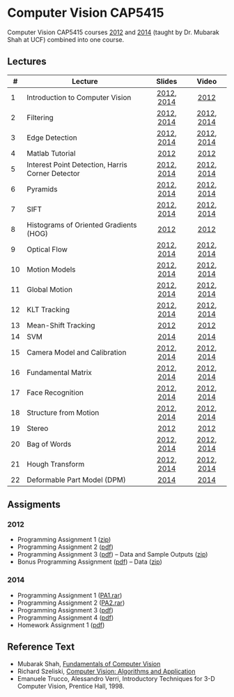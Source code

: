 # Computer Vision CAP5415

Computer Vision CAP5415 courses [2012](https://www.crcv.ucf.edu/courses/cap5415-fall-2012/) and [2014](https://www.crcv.ucf.edu/courses/cap5415-fall-2014/) (taught by Dr. Mubarak Shah at UCF) combined into one course.


## Lectures


| # | Lecture | Slides | Video |
| --- | --- |:---:| :---:|
| 1 | Introduction to Computer Vision | [2012](https://www.crcv.ucf.edu/wp-content/uploads/2019/03/CAP5415_Fall2012_Lecture-1-CVIntroduction.pdf), [2014](https://www.crcv.ucf.edu/wp-content/uploads/2019/03/CVIntroductionAugust2014.pdf) | [2012](https://www.youtube.com/watch?v=715uLCHt4jE&feature=plcp) |
| 2 | Filtering | [2012](https://www.crcv.ucf.edu/wp-content/uploads/2019/03/CAP5415_Fall2012_Lecture-2-Filtering.pdf), [2014](https://www.crcv.ucf.edu/wp-content/uploads/2019/03/Lecture-2-Filtering.pdf) | [2012](https://www.youtube.com/watch?v=1THuCOKNn6U&feature=plcp), [2014](https://www.youtube.com/watch?v=SYVrLncRYlU&list=UUlOghZ_xkI1km31IeoY-9Bw) |
| 3 | Edge Detection | [2012](https://www.crcv.ucf.edu/wp-content/uploads/2019/03/CAP5415_Fall2012_Lecture-3-EdgeDetection.pdf), [2014](https://www.crcv.ucf.edu/wp-content/uploads/2019/03/Lecture-3-EdgeDetection.pdf) | [2012](https://www.youtube.com/watch?v=lC-IrZsdTrw), [2014](https://www.youtube.com/watch?v=7mEiTU-XgCo) |
| 4 | Matlab Tutorial | [2012](https://www.crcv.ucf.edu/wp-content/uploads/2019/03/CAP5415_Fall2012_matlabTutorial.zip) | [2012](https://www.youtube.com/watch?v=sm9m5QSC7Dk) |
| 5 | Interest Point Detection, Harris Corner Detector | [2012](https://www.crcv.ucf.edu/wp-content/uploads/2019/03/CAP5415_Fall2012_Lecture-4-Harris.pdf), [2014](https://www.crcv.ucf.edu/wp-content/uploads/2019/03/Lecture-4-Harris.pdf) | [2012](https://www.youtube.com/watch?v=lC-IrZsdTrw), [2014](https://www.youtube.com/watch?v=7mEiTU-XgCo) |
| 6 | Pyramids | [2012](https://www.crcv.ucf.edu/wp-content/uploads/2019/03/CAP5415_Fall2012_Lecture-7-Pyramids.pdf), [2014](https://www.crcv.ucf.edu/wp-content/uploads/2019/03/Lecture-5-Pyramids.pdf) | [2012](https://www.youtube.com/watch?v=NiGcuurpV5o), [2014](https://www.youtube.com/watch?v=KO7jJt0WHag) |
| 7 | SIFT | [2012](https://www.crcv.ucf.edu/wp-content/uploads/2019/03/CAP5415_Fall2012_Lecture-5-SIFT.pdf), [2014](https://www.crcv.ucf.edu/wp-content/uploads/2019/03/Lecture-6-SIFT.pdf) | [2012](https://www.youtube.com/watch?v=NPcMS49V5hg), [2014](https://www.youtube.com/watch?v=L77m5xuDSKw) |
| 8 | Histograms of Oriented Gradients (HOG) | [2012](https://www.crcv.ucf.edu/wp-content/uploads/2019/03/CAP5415_Fall2012_Lecture-6a-Hog.pdf) | [2012](https://www.youtube.com/watch?v=0Zib1YEE4LU)|
| 9 | Optical Flow | [2012](https://www.crcv.ucf.edu/wp-content/uploads/2019/03/CAP5415_Fall2012_Lecture-6b-OpticalFlow.pdf), [2014](https://www.crcv.ucf.edu/wp-content/uploads/2019/03/Lecture-7-OpticalFlow.pdf) | [2012](https://www.youtube.com/watch?v=5VyLAH8BhF8), [2014](https://www.youtube.com/embed/kJouUVZ0QqU) |
| 10 | Motion Models | [2012](https://www.crcv.ucf.edu/wp-content/uploads/2019/03/CAP5415_Fall2012_Lecture-8-MotionModels.pdf), [2014](https://www.crcv.ucf.edu/wp-content/uploads/2019/03/Lecture-8-MotionModels.pdf) | [2012](https://www.youtube.com/watch?v=dW_F2C-kNfo), [2014](https://www.youtube.com/watch?v=0XRFxxpj4sM) |
| 11 | Global Motion | [2012](https://www.crcv.ucf.edu/wp-content/uploads/2019/03/CAP5415_Fall2012_Lecture-9-GlobalMotion.pdf), [2014](https://www.crcv.ucf.edu/wp-content/uploads/2019/03/Lecture-9-GlobalMotion.pdf) | [2012](https://www.youtube.com/watch?v=fI6-02ATz4w), [2014](https://www.youtube.com/watch?v=Y3edhZR-vyA) |
| 12 | KLT Tracking | [2012](https://www.crcv.ucf.edu/wp-content/uploads/2019/03/CAP5415_Fall2012_Lecture-10-KLT.pdf), [2014](https://www.crcv.ucf.edu/wp-content/uploads/2019/03/Lecture-10-KLT.pdf) | [2012](https://www.youtube.com/watch?v=tzO245uWQxA), [2014](https://www.youtube.com/watch?v=m3WroZG38zc) |
| 13 | Mean-Shift Tracking | [2012](https://www.crcv.ucf.edu/wp-content/uploads/2019/03/CAP5415_Fall2012_Lecture-11-MeanShiftTracking.pdf) | [2012](https://www.youtube.com/watch?v=M8B3RZVqgOo) |
| 14 | SVM | [2014](https://www.crcv.ucf.edu/wp-content/uploads/2019/03/Lecture-11-SVM.pdf) | [2014](https://www.youtube.com/watch?v=MNEK4Vc0Ddw) |
| 15 | Camera Model and Calibration | [2012](https://www.crcv.ucf.edu/wp-content/uploads/2019/03/CAP5415_Fall2012_Lecture-12-CameraModel.pdf), [2014](https://www.crcv.ucf.edu/wp-content/uploads/2019/03/Lecture-12-CameraModel.pdf) | [2012](https://www.youtube.com/watch?v=NWOL8yXL6xI), [2014](https://www.youtube.com/watch?v=HoBKG82A9xs) |
| 16 | Fundamental Matrix | [2012](https://www.crcv.ucf.edu/wp-content/uploads/2019/03/CAP5415_Fall2012_Lecture-13-FundamentalMatrix.pdf), [2014](https://www.crcv.ucf.edu/wp-content/uploads/2019/03/Lecture-13-FundamentalMatrix.pdf) | [2012](https://www.youtube.com/watch?v=K-j704F6F7Q), [2014](https://www.youtube.com/watch?v=1X93H_0_W5k) |
| 17 | Face Recognition | [2012](https://www.crcv.ucf.edu/wp-content/uploads/2019/03/CAP5415_Fall2012_Lecture-14-FaceRecognition.pdf), [2014](https://www.crcv.ucf.edu/wp-content/uploads/2019/03/Lecture-14-FaceRecognition.pdf) | [2012](https://www.youtube.com/watch?v=LYgBqJorF44), [2014](https://www.youtube.com/watch?v=xqrJfXkHw8s) |
| 18 | Structure from Motion | [2012](https://www.crcv.ucf.edu/wp-content/uploads/2019/03/CAP5415_Fall2012_Lecture-15-SFM.pdf), [2014](https://www.crcv.ucf.edu/wp-content/uploads/2019/03/Lecture-15-SFM.pdf) | [2012](https://www.youtube.com/watch?v=zdKX7Xo3Cb8), [2014](https://www.youtube.com/watch?v=t4MSBOllO1I) |
| 19 | Stereo | [2012](https://www.crcv.ucf.edu/wp-content/uploads/2019/03/CAP5415_Fall2012_Lecture-16-Stereo.pdf) | [2012](https://www.youtube.com/watch?v=jzis4WE3Vc8) |
| 20 | Bag of Words | [2012](https://www.crcv.ucf.edu/wp-content/uploads/2019/03/CAP5415_Fall2012_Lecture-17-BagOfWords.pdf), [2014](https://www.crcv.ucf.edu/wp-content/uploads/2019/03/Lecture-16-BagOfWords.pdf) | [2012](https://www.youtube.com/watch?v=iGZpJZhqEME), [2014](https://www.youtube.com/watch?v=QqT7fPVh2yE) |
| 21 | Hough Transform | [2012](https://www.crcv.ucf.edu/wp-content/uploads/2019/03/CAP5415_Fall2012_Lecture-18-HoughTransform.pdf), [2014](https://www.crcv.ucf.edu/wp-content/uploads/2019/03/Lecture-17-HoughTransform.pdf) | [2012](https://www.youtube.com/watch?v=hYcugbbf9ug), [2014](https://www.youtube.com/watch?v=tAGiK1Ev6Ng) | 
| 22 | Deformable Part Model (DPM) | [2014](https://www.crcv.ucf.edu/wp-content/uploads/2019/03/Lecture-18-DPM.pdf) | [2014](https://www.youtube.com/watch?v=2DihVLm8v38) | 


## Assigments

### 2012
* Programming Assignment 1 ([zip](https://www.crcv.ucf.edu/wp-content/uploads/2019/03/CAP5415_Fall2012_PA1.zip))
* Programming Assignment 2 ([pdf](https://www.crcv.ucf.edu/wp-content/uploads/2019/03/CAP5415_Fall2012_PA2.pdf))
* Programming Assignment 3 ([pdf](https://www.crcv.ucf.edu/wp-content/uploads/2019/03/CAP5415_Fall2012_PA3.pdf)) – Data and Sample Outputs ([zip](https://www.crcv.ucf.edu/wp-content/uploads/2019/03/CAP5415_Fall2012_PA3_data.zip))
* Bonus Programming Assignment ([pdf](https://www.crcv.ucf.edu/wp-content/uploads/2019/03/CAP5415_Fall2012_BonusProgramAssignment.pdf)) – Data ([zip](https://www.crcv.ucf.edu/wp-content/uploads/2019/03/CAP5415_Fall2012_PA4_data.zip))

### 2014
* Programming Assignment 1 ([PA1.rar](https://www.crcv.ucf.edu/datasets/files/PA1.rar))
* Programming Assignment 2 ([PA2.rar](https://www.crcv.ucf.edu/wp-content/uploads/2019/03/PA2.rar))
* Programming Assignment 3 ([pdf](https://www.crcv.ucf.edu/wp-content/uploads/2019/03/Assignment3_1.pdf))
* Programming Assignment 4 ([pdf](https://www.crcv.ucf.edu/wp-content/uploads/2019/03/Assignment4.pdf))
* Homework Assignment 1 ([pdf](https://www.crcv.ucf.edu/wp-content/uploads/2019/03/Homework-2014_Final.pdf))


## Reference Text
* Mubarak Shah, [Fundamentals of Computer Vision](http://www.cs.ucf.edu/courses/cap6411/book.pdf)
* Richard Szeliski, [Computer Vision: Algorithms and Application](http://szeliski.org/Book/drafts/SzeliskiBook_20100903_draft.pdf)
* Emanuele Trucco, Alessandro Verri, Introductory Techniques for 3-D Computer Vision, Prentice Hall, 1998.
